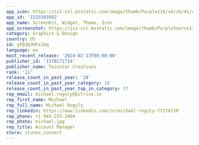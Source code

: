 ```yaml
---
app_icon: https://is1-ssl.mzstatic.com/image/thumb/Purple116/v4/cb/41/c1/cb41c1a8-9e96-6236-f152-722fdac33334/AppIcon-0-0-1x_U007epad-0-0-sRGB-85-220.png/1024x1024bb.png
app_id: '1533393982'
app_name: ScreenKit, Widget, Theme, Icon
app_screenshot: https://is1-ssl.mzstatic.com/image/thumb/PurpleSource126/v4/99/99/37/9999374d-2959-b390-a378-f10631c84360/6d6a8d65-2dd7-442e-9d1b-75c6e183dfb6_Frame_1132.jpg/1242x2688bb.png
category: Graphics & Design
country: US
id: yFQ3QJHFxJeq
language: en
most_recent_release: '2024-02-13T00:00:00'
publisher_id: '1378171714'
publisher_name: Twinstar Creatives
rank: '11'
release_count_in_past_year: '28'
release_count_in_past_year_category: 10
release_count_in_past_year_top_in_category: 37
rep_email: michael.roguly@bitrise.io
rep_first_name: Michael
rep_full_name: Michael Roguly
rep_linkedin: https://www.linkedin.com/in/michael-roguly-77376710
rep_phone: +1 949-233-3404
rep_photo: michael.jpg
rep_title: Account Manager
store: itunes_connect
---
```


